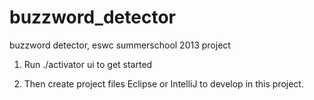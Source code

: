 buzzword_detector
=================

buzzword detector, eswc summerschool 2013 project

1. Run ./activator ui to get started

2. Then create project files Eclipse or IntelliJ to develop in this project.
